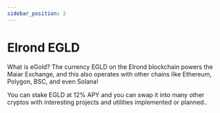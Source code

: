 ```yaml
---
sidebar_position: 2
---
```


# Elrond EGLD

What is eGold? The currency EGLD on the Elrond blockchain powers the Maiar Exchange, and this also operates with other chains like Ethereum, Polygon, BSC, and even Solana!

You can stake EGLD at 12% APY and you can swap it into many other cryptos with interesting projects and utilities implemented or planned..